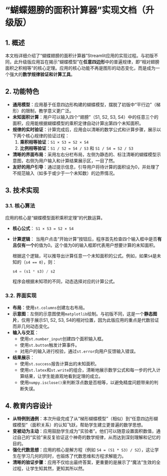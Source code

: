 # “蝴蝶翅膀的面积计算器”实现文档（升级版）

## 1. 概述

本文档详细介绍了“蝴蝶翅膀的面积计算器”Streamlit应用的实现过程。与初版不同，此升级版应用旨在揭示“蝴蝶模型”在**任意四边形**中的普遍规律，即“相对翅膀面积之积相等”的核心定理。应用的核心功能不再是图形的动态变化，而是成为一个强大的**数学规律验证和计算工具**。

## 2. 功能特色

- **通用模型**：应用基于任意四边形构建的蝴蝶模型，摆脱了初版中“平行边”（梯形）的限制，教学意义更广泛。
- **未知面积计算**：用户可以输入四个“翅膀”（S1, S2, S3, S4）中的任意三个的面积，应用能根据蝴蝶模型的乘积定律自动计算出第四个未知面积。
- **规律的实时验证**：计算完成后，应用会以清晰的数学公式和计算步骤，展示以下两个核心规律的验证过程：
  1.  **乘积相等验证**：`S1 × S3 = S2 × S4`
  2.  **比例相等验证**：`S1 / S2 = S4 / S3` 和 `S1 / S4 = S2 / S3`
- **清晰的界面布局**：采用左右分栏布局，左侧为静态的、标注清晰的蝴蝶模型示意图，右侧为用户输入和计算结果展示区，一目了然。
- **友好的用户引导**：通过提示信息，引导用户将待计算的面积设为0，并处理了不规范输入（如多于或少于一个未知数）的边界情况。

## 3. 技术实现

### 3.1. 核心算法

应用的核心是“蝴蝶模型面积乘积定理”的代数运算。

- **核心公式**：
  `S1 × S3 = S2 × S4`

- **计算逻辑**：
  当用户点击“开始计算”按钮后，程序首先检查四个输入框中是否**有且仅有一个**的值为0。这个值为0的输入框即代表用户想要计算的未知面积。

  根据这个逻辑，可以推导出计算任意一个未知面积的公式。例如，如果`S4`是未知的（`s4 == 0`），则：
  ```python
  s4 = (s1 * s3) / s2
  ```
  程序会根据未知项的不同，动态选择对应的计算公式。

### 3.2. 界面实现

- **布局**：使用`st.columns`创建左右布局。
- **示意图**：左侧的示意图使用`matplotlib`绘制。与初版不同，这是一个**静态图片**，仅用于展示S1, S2, S3, S4的相对位置，因为此版应用的重点是代数验证而非几何动态变化。
- **输入与交互**：
  - 使用`st.number_input`创建四个面积输入框。
  - 使用`st.button`触发计算事件。
  - 对用户的输入进行校验，通过`st.error`向用户反馈输入错误。
- **结果展示**：
  - 使用`st.success`报告计算出的未知面积。
  - 使用`st.latex`和`st.write`的组合，清晰地展示数学公式和每一步的代入计算结果，让学生能直观地看到定理的成立。
  - 使用`numpy.isclose()`来判断浮点数是否相等，以避免精度问题带来的判断失误。

## 4. 教育内容设计

- **从特例到通例**：本次升级完成了从“梯形蝴蝶模型”（相似）到“任意四边形蝴蝶模型”（面积关系）的认知飞跃，帮助学生建立更普遍的数学思想。
- **变被动为主动**：应用鼓励学生成为“实验者”。他们可以随意设置面积数值，通过自己的“实验”来反复验证这个神奇的数学规律，从而达到深刻理解和记忆的目的。
- **强化代数思想**：应用的核心是解方程（例如 `S4 = (S1 * S3) / S2`），这让学生在学习几何的同时，也锻炼了代数思维和方程求解能力。
- **清晰的验证步骤**：应用不仅给出最终答案，更重要的是展示了“魔法”生效的全过程，让学生知其然，更知其所以然。